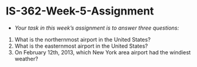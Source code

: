 # IS-362-Week-5-Assignment
* *Your task in this week’s assignment is to answer three questions:*
1. What is the northernmost airport in the United States?
2. What is the easternmost airport in the United States?
3. On February 12th, 2013, which New York area airport had the windiest weather?
